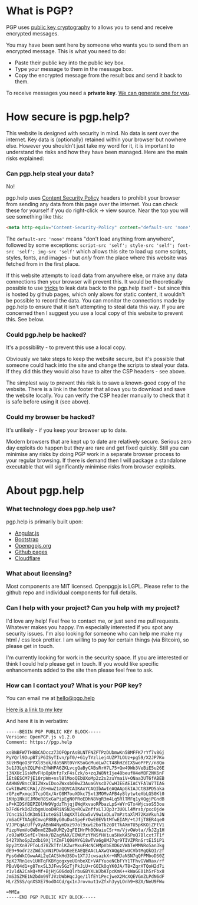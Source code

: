 # What is PGP?

PGP uses [public key cryptography](https://simple.wikipedia.org/wiki/Public-key_cryptography) to allows you to send and receive encrypted messages.

You may have been sent here by someone who wants you to send them an encrypted message. This is what you need to do:

* Paste their public key into the public key box.
* Type your message to them in the message box.
* Copy the encrypted message from the result box and send it back to them.

To receive messages you need a **private key**. [We can generate one for you](https://pgp.help/#/generate).

# How secure is pgp.help?

This website is designed with security in mind. No data is sent over the internet. Key data is (optionally) retained within your browser but nowhere else. However you shouldn't just take my word for it, it is important to understand the risks and how they have been managed. Here are the main risks explained:

### Can pgp.help steal your data?

No!

pgp.help uses [Content Security Policy]("http://www.html5rocks.com/en/tutorials/security/content-security-policy/") headers to prohibit your browser from sending any data from this page over the internet. You can check these for yourself if you do right-click -> view source. Near the top you will see something like this:

```html
<meta http-equiv="Content-Security-Policy" content="default-src 'none'; script-src 'self'; style-src 'self'; font-src 'self'; img-src 'self';">
```

The `default-src 'none'` means "don't load anything from anywhere", followed by some exceptions: `script-src 'self'; style-src 'self'; font-src 'self'; img-src 'self'` which allows this site to load up some scripts, styles, fonts, and images - but *only* from the place where this website was fetched from in the first place.

If this website attempts to load data from anywhere else, or make any data connections then your browser will prevent this. It would be theoretically possible to use [tricks]("http://scarybeastsecurity.blogspot.co.uk/2009/12/generic-cross-browser-cross-domain.html") to leak data back to the pgp.help itself - but since this is hosted by github pages, which only alows for static content, it wouldn't be possible to record the data. You can monitor the connections made by pgp.help to ensure that it isn't attempting to steal data this way. If you are concerned then I suggest you use a local copy of this website to prevent this. See below.

### Could pgp.help be hacked?

It's a possibility - to prevent this use a local copy.

Obviously we take steps to keep the website secure, but it's possible that someone could hack into the site and change the scripts to steal your data. If they did this they would also have to alter the CSP headers - see above.

The simplest way to prevent this risk is to save a known-good copy of the website. There is a link in the footer that allows you to download and save the website locally. You can verify the CSP header manually to check that it is safe before using it (see above).

### Could my browser be hacked?

It's unlikely - if you keep your browser up to date.

Modern browsers that are kept up to date are relatively secure. Serious zero day exploits do happen but they are rare and get fixed quickly. Still you can minimise any risks by doing
PGP work in a separate browser process to your regular browsing. If there is demand then I will package a standalone executable that will significantly minimise risks from browser exploits.

# About pgp.help

### What technology does pgp.help use?

pgp.help is primarily built upon:

* [Angular.js](https://angularjs.org/)
* [Bootstrap](http://getbootstrap.com/)
* [Openpgpjs.org](http://openpgpjs.org)
* [Github pages](https://pages.github.com/)
* [Cloudflare](https://www.cloudflare.com/)

### What about licensing?

Most components are MIT licensed. Openpgpjs is LGPL. Please refer to the github repo and individual components for full details.

### Can I help with your project? Can you help with my project?

I'd love any help! Feel free to contact me, or just send me pull requests. Whatever makes you happy. I'm especially interested if you spot any security issues. I'm also looking for someone who can help me make my html / css look prettier. I am willing to pay for certain things (via Bitcoin), so please get in touch.

I'm currently looking for work in the security space. If you are interested or think I could help please get in touch. If you would like specific enhancements added to the site then please feel free to ask.

### How can I contact you? What is your PGP key?

You can email me at hello@pgp.help

[Here is a link to my key](https://pgp.help/#/permalink?pgp=-----BEGIN%20PGP%20PUBLIC%20KEY%20BLOCK-----%0D%0AVersion:%20OpenPGP.js%20v1.2.0%0D%0AComment:%20https:%252F%252Fpgp.help%0D%0A%0D%0AxsBNBFW7TH8BCADccz73OFQprAsBLNTFNZFTPzDUbmwKn5BMFFK7rYf7v8Gj%0APyYQrl9DupBTiP6ISyTIvn%252FpT0%252F%2BG1yTYzliej4UZP7LOUz%2Bpg59%252FX2JP7Ko%0A3UzH9qoO3FYXl85ok%252FdaSNRt0VrKSoGcMuoLw7CT48hHZdIXSwoPFP%252F%252Fn8Qo%0A3u1J3LghZQLPdnZfWHPA6ZKLvcgQaByCABsRrH7L75%2BQw49Wb3VeBiE5u26E%0Aj3NXUc1GskMvFHp8pUnfzFxF4sCzk%252Fo%2BzqJW8NtIje48beufH4eMBF2NK6nF%0A1Et8ESCM7jE10rpWm%2Bnsl8lMooQEbUXoMp2z2s2zuYmaiV%2BONaa3UT6fABEB%0AAAHNGVBncCBIZWxwIDxoZWxsb0BwZ3AuaGVscD7CwHIEEAEIACYFAlW7TIAG%0ACwkIBwMCCRAj%252FZ8%2BmwZ1aQQVCAIKAxYCAQIbAwIeAQAApGkIAJCtB3PD5aka%0ArGPzePxmqc37cpOGx%252FArO8M7ouXDkc75xt3MOMvAFB4y8lytwteXbLG50Kl0%0A1KHp1NkUEJM0eR8SxGaPipEgN0PRoEDhN8VgR3m4Lq5RlTMFq1yXQgjPGndB%0AsP%2BKIDSfBEPZOlMW9VgdzThjqj8WqVxvaoRPbazLpS%2BWYrGTx4WjcsoS53ou%0Ab7Fd6rkOdZcbgmUooDHRiNSNJq%2BRCwZnffxLlJQp3r3U0Ll4Mrsb%252FpxcOjde%0A7Cnc1SildK3m5iIuteGSIl8qXXTidcw5vV9w1xDLu7mPztaXlM72KaVkuhJN%0A%252FmSaCFTAAgECmvgP88ByG0uDu4SpeFrOwE0EVbtMfwEIAM%252F%2BtJfjT8ER4qe0%0AVJJPCqAcUffyXyABnN4NymDxz97ol9xwi2boTb2oDtTkAXmTU5pKKOjZFtV1%0AFizpVemVoGWBnmEZBaOUMZy2qFEIHrPh0OWaiuCSr%2Bm%252FVjvOWota%252F%252FbJZg1H%0A%252Fo9JaMXSefE%2BlWak%252FBZagMAX%252FEOWUfzYfNSfHViua5HxKA5PoQ7Blcxt7T1f%0A5427XhoSpZzdbi9XjlYZmFlQ08MYG18wTVa6g8MJ7qr9TIVZPRnSrtE15iP1%0A8py3tXn97PToLd78ZkTfnlKZwrMxuFHcNCHMpVbEXD6zVWATeMMNRo5an3kg%0AdE9%2B9odr2zZWdJgnN1PDwbGKeEEAEQEAAcLAXwQYAQgAEwUCVbtMgQkQI%252F2f%0APpsGdWkCGwwAAL2qCACSkHd3SDv1XTJJcwsazkXr%2BNMJaNSN7qQFPMboDS0Z%0A3pX27Rn1ev1UHTqFKBYgogxyeUOnbeXE%2BVAFYuoeNCbFYY1TFhvGVWRax%252Frf%0APBuVQ4d1%2Bg87nxSL3JFwvSGzTjPkJiU%2BrGOIkOqYK0JA%252FT8%2BZqrXTQoH2d7i%0Ar1vldA2CakQ%2BMf%2BBjHjG06doQlrbuGBYXLWJbATpcKmK%2B%2BkWaGE01h5rFbx8%0AJmS3SZME1N2bdm99TJVzbWbHqcJge%252F1lfEY1PecjweX2McXQEVGmZLPdN6dF%0AHLrZ5SS%252FqnXSXE79odO4Cd%252Fgx1nJrovmut1vZfxh3yyLOnh9%2BBZX%252FNeU9FWu%0A%0D%0A%3DMMEa%0D%0A-----END%20PGP%20PUBLIC%20KEY%20BLOCK-----%0D%0A%0D%0A)

And here it is in verbatim:

```
-----BEGIN PGP PUBLIC KEY BLOCK-----
Version: OpenPGP.js v1.2.0
Comment: https://pgp.help

xsBNBFW7TH8BCADccz73OFQprAsBLNTFNZFTPzDUbmwKn5BMFFK7rYf7v8Gj
PyYQrl9DupBTiP6ISyTIvn/pT0/+G1yTYzliej4UZP7LOUz+pg59/X2JP7Ko
3UzH9qoO3FYXl85ok/daSNRt0VrKSoGcMuoLw7CT48hHZdIXSwoPFP//n8Qo
3u1J3LghZQLPdnZfWHPA6ZKLvcgQaByCABsRrH7L75+Qw49Wb3VeBiE5u26E
j3NXUc1GskMvFHp8pUnfzFxF4sCzk/o+zqJW8NtIje48beufH4eMBF2NK6nF
1Et8ESCM7jE10rpWm+nsl8lMooQEbUXoMp2z2s2zuYmaiV+ONaa3UT6fABEB
AAHNGVBncCBIZWxwIDxoZWxsb0BwZ3AuaGVscD7CwHIEEAEIACYFAlW7TIAG
CwkIBwMCCRAj/Z8+mwZ1aQQVCAIKAxYCAQIbAwIeAQAApGkIAJCtB3PD5aka
rGPzePxmqc37cpOGx/ArO8M7ouXDkc75xt3MOMvAFB4y8lytwteXbLG50Kl0
1KHp1NkUEJM0eR8SxGaPipEgN0PRoEDhN8VgR3m4Lq5RlTMFq1yXQgjPGndB
sP+KIDSfBEPZOlMW9VgdzThjqj8WqVxvaoRPbazLpS+WYrGTx4WjcsoS53ou
b7Fd6rkOdZcbgmUooDHRiNSNJq+RCwZnffxLlJQp3r3U0Ll4Mrsb/pxcOjde
7Cnc1SildK3m5iIuteGSIl8qXXTidcw5vV9w1xDLu7mPztaXlM72KaVkuhJN
/mSaCFTAAgECmvgP88ByG0uDu4SpeFrOwE0EVbtMfwEIAM/+tJfjT8ER4qe0
VJJPCqAcUffyXyABnN4NymDxz97ol9xwi2boTb2oDtTkAXmTU5pKKOjZFtV1
FizpVemVoGWBnmEZBaOUMZy2qFEIHrPh0OWaiuCSr+m/VjvOWota//bJZg1H
/o9JaMXSefE+lWak/BZagMAX/EOWUfzYfNSfHViua5HxKA5PoQ7Blcxt7T1f
5427XhoSpZzdbi9XjlYZmFlQ08MYG18wTVa6g8MJ7qr9TIVZPRnSrtE15iP1
8py3tXn97PToLd78ZkTfnlKZwrMxuFHcNCHMpVbEXD6zVWATeMMNRo5an3kg
dE9+9odr2zZWdJgnN1PDwbGKeEEAEQEAAcLAXwQYAQgAEwUCVbtMgQkQI/2f
PpsGdWkCGwwAAL2qCACSkHd3SDv1XTJJcwsazkXr+NMJaNSN7qQFPMboDS0Z
3pX27Rn1ev1UHTqFKBYgogxyeUOnbeXE+VAFYuoeNCbFYY1TFhvGVWRax/rf
PBuVQ4d1+g87nxSL3JFwvSGzTjPkJiU+rGOIkOqYK0JA/T8+ZqrXTQoH2d7i
r1vldA2CakQ+Mf+BjHjG06doQlrbuGBYXLWJbATpcKmK++kWaGE01h5rFbx8
JmS3SZME1N2bdm99TJVzbWbHqcJge/1lfEY1PecjweX2McXQEVGmZLPdN6dF
HLrZ5SS/qnXSXE79odO4Cd/gx1nJrovmut1vZfxh3yyLOnh9+BZX/NeU9FWu

=MMEa
-----END PGP PUBLIC KEY BLOCK-----

```
